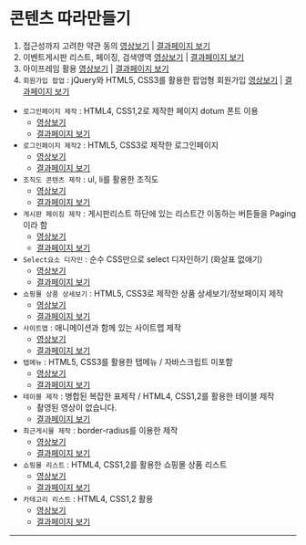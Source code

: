# 콘텐츠 따라만들기

1. 접근성까지 고려한 약관 동의  [영상보기](https://youtu.be/D5U3zHZ9Ghg)  |  [결과페이지 보기](https://rebehayan.github.io/contents/agree/)
2. 이벤트게시판 리스트, 페이징, 검색영역 [영상보기](https://www.youtube.com/watch?v=vNeo2VGFypY&t=2422s) |  [결과페이지 보기](https://rebehayan.github.io/contents/event/)
3. 아이프레임 활용 [영상보기](https://www.youtube.com/watch?v=uIemFWzxk0w) | [결과페이지 보기](https://rebehayan.github.io/contents/iframe/)
4. `회원가입 팝업` : jQuery와 HTML5, CSS3를 활용한 팝업형 회원가입 [영상보기](https://youtu.be/jBYxJ7pLiCY) | [결과페이지 보기](https://rebehayan.github.io/contents/join/join.html)

- `로그인페이지 제작` : HTML4, CSS1,2로 제작한 페이지 dotum 폰트 이용
  * [영상보기](https://youtu.be/jg4Q4NZhlz0)
  * [결과페이지 보기](https://rebehayan.github.io/contents/login/)
- `로그인페이지 제작2` : HTML5, CSS3로 제작한 로그인페이지
  * [영상보기](https://youtu.be/BQ8Qq1gx7wE)
  * [결과페이지 보기](https://rebehayan.github.io/contents/login2/)
- `조직도 콘텐츠 제작` : ul, li를 활용한 조직도
  * [영상보기](https://youtu.be/9fdjA3CgxtA)
  * [결과페이지 보기](https://rebehayan.github.io/contents/origin/)
- `게시판 페이징 제작` : 게시판리스트 하단에 있는 리스트간 이동하는 버튼들을 Paging이라 함
  * [영상보기](https://youtu.be/f_LMU0bcBR4)
  * [결과페이지 보기](https://rebehayan.github.io/contents/paging/)
- `Select요소 디자인` : 순수 CSS만으로 select 디자인하기 (화살표 없애기)
  * [영상보기](https://youtu.be/Dr5WykjGPGc)
  * [결과페이지 보기](https://rebehayan.github.io/contents/select/select.html)
- `쇼핑몰 상품 상세보기` : HTML5, CSS3로 제작한 상품 상세보기/정보페이지 제작
  * [영상보기](https://youtu.be/QXJ7qXtZlTw)
  * [결과페이지 보기](https://rebehayan.github.io/contents/shopping/list.html)
- `사이트맵` : 애니메이션과 함께 있는 사이트맵 제작
  * [영상보기](https://youtu.be/sFZahyiSgYI)
  * [결과페이지 보기](https://rebehayan.github.io/contents/sitemap/sitemap.html)
- `탭메뉴` : HTML5, CSS3를 활용한 탭메뉴 / 자바스크립트 미포함
  * [영상보기](https://youtu.be/JDxIq9LQc90)
  * [결과페이지 보기](https://rebehayan.github.io/contents/tab/tab.html)
- `테이블 제작` : 병합된 복잡한 표제작 / HTML4, CSS1,2를 활용한 테이블 제작
  * 촬영된 영상이 없습니다.
  * [결과페이지 보기](https://rebehayan.github.io/contents/table/table9.html)
- `최근게시물 제작` : border-radius를 이용한 제작
  * [영상보기](https://youtu.be/LqXOHI70VkI)
  * [결과페이지 보기](https://rebehayan.github.io/contents/list/)
- `쇼핑몰 리스트` : HTML4, CSS1,2를 활용한 쇼핑몰 상품 리스트
  * [영상보기](https://youtu.be/JhUOW7U742Y)
  * [결과페이지 보기](https://rebehayan.github.io/contents/shopping2/)
- `카테고리 리스트` : HTML4, CSS1,2 활용
  * [영상보기](https://youtu.be/s7dM0cIHMrQ)
  * [결과페이지 보기](https://rebehayan.github.io/contents/list2/)
***
